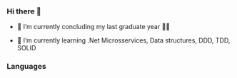 ### Hi there 👋

- 🔭 I’m currently concluding my last graduate year :technologist:

- 🌱 I’m currently learning .Net Microsservices, Data structures, DDD, TDD, SOLID

### Languages

